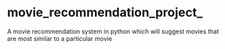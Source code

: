 # movie_recommendation_project_
A movie recommendation system in python which will suggest movies that are most similar to a particular movie
